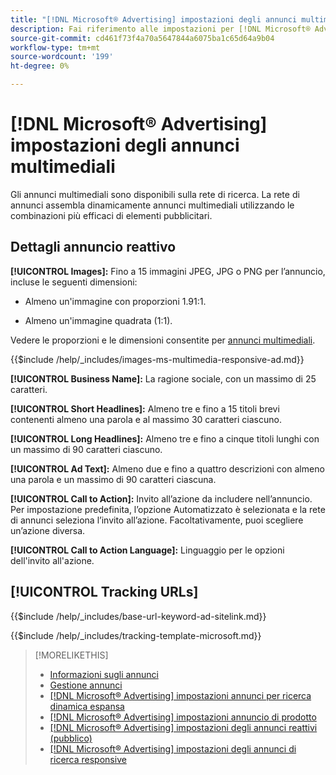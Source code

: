 ```yaml
---
title: "[!DNL Microsoft® Advertising] impostazioni degli annunci multimediali"
description: Fai riferimento alle impostazioni per [!DNL Microsoft® Advertising] annunci multimediali.
source-git-commit: cd461f73f4a70a5647844a6075ba1c65d64a9b04
workflow-type: tm+mt
source-wordcount: '199'
ht-degree: 0%

---
```


# [!DNL Microsoft® Advertising] impostazioni degli annunci multimediali

Gli annunci multimediali sono disponibili sulla rete di ricerca. La rete di annunci assembla dinamicamente annunci multimediali utilizzando le combinazioni più efficaci di elementi pubblicitari.

## Dettagli annuncio reattivo

**[!UICONTROL Images]:** Fino a 15 immagini JPEG, JPG o PNG per l’annuncio, incluse le seguenti dimensioni:

* Almeno un&#39;immagine con proporzioni 1.91:1.

* Almeno un&#39;immagine quadrata (1:1).

Vedere le proporzioni e le dimensioni consentite per [annunci multimediali](https://help.ads.microsoft.com/#apex/ads/en/60107/0).

<!-- Instructions -->

{{$include /help/_includes/images-ms-multimedia-responsive-ad.md}}

**[!UICONTROL Business Name]:** La ragione sociale, con un massimo di 25 caratteri.

**[!UICONTROL Short Headlines]:** Almeno tre e fino a 15 titoli brevi contenenti almeno una parola e al massimo 30 caratteri ciascuno.

**[!UICONTROL Long Headlines]:** Almeno tre e fino a cinque titoli lunghi con un massimo di 90 caratteri ciascuno.

**[!UICONTROL Ad Text]:** Almeno due e fino a quattro descrizioni con almeno una parola e un massimo di 90 caratteri ciascuna.

**[!UICONTROL Call to Action]:** Invito all’azione da includere nell’annuncio. Per impostazione predefinita, l’opzione Automatizzato è selezionata e la rete di annunci seleziona l’invito all’azione. Facoltativamente, puoi scegliere un’azione diversa.

**[!UICONTROL Call to Action Language]:** Linguaggio per le opzioni dell&#39;invito all&#39;azione.

## [!UICONTROL Tracking URLs]

<!-- **[!UICONTROL Base URl]:** -->

{{$include /help/_includes/base-url-keyword-ad-sitelink.md}}

<!-- **[!UICONTROL Tracking Template]:** -->

{{$include /help/_includes/tracking-template-microsoft.md}}

>[!MORELIKETHIS]
>
>* [Informazioni sugli annunci](ad-about.md)
>* [Gestione annunci](ad-manage.md)
>* [[!DNL Microsoft® Advertising] impostazioni annunci per ricerca dinamica espansa](ad-settings-microsoft-dsa.md)
>* [[!DNL Microsoft® Advertising] impostazioni annuncio di prodotto](ad-settings-microsoft-product.md)
>* [[!DNL Microsoft® Advertising] impostazioni degli annunci reattivi (pubblico)](ad-settings-microsoft-responsive.md)
>* [[!DNL Microsoft® Advertising] impostazioni degli annunci di ricerca responsive](ad-settings-microsoft-rsa.md)

